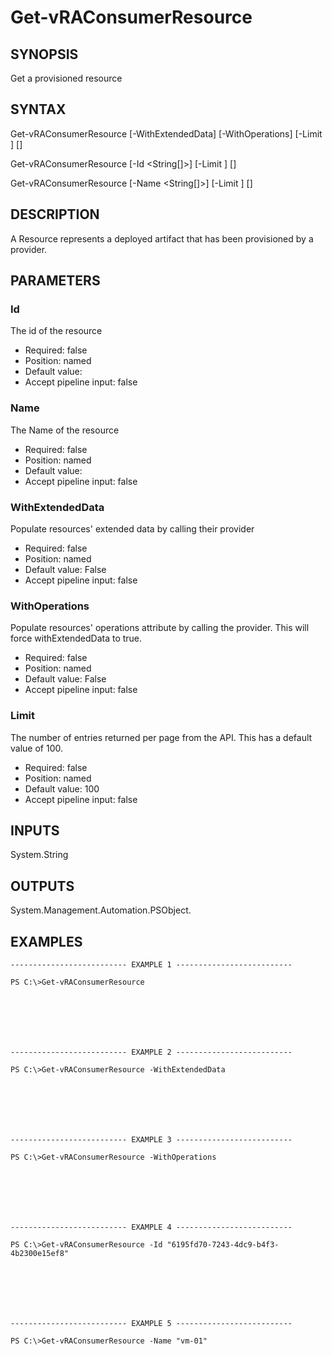 # Get-vRAConsumerResource

## SYNOPSIS
    
Get a provisioned resource

## SYNTAX
 Get-vRAConsumerResource [-WithExtendedData] [-WithOperations] [-Limit <String>] [<CommonParameters>] Get-vRAConsumerResource [-Id <String[]>] [-Limit <String>] [<CommonParameters>] Get-vRAConsumerResource [-Name <String[]>] [-Limit <String>] [<CommonParameters>]    

## DESCRIPTION

A Resource represents a deployed artifact that has been provisioned by a provider.

## PARAMETERS


### Id

The id of the resource

* Required: false
* Position: named
* Default value: 
* Accept pipeline input: false

### Name

The Name of the resource

* Required: false
* Position: named
* Default value: 
* Accept pipeline input: false

### WithExtendedData

Populate resources' extended data by calling their provider

* Required: false
* Position: named
* Default value: False
* Accept pipeline input: false

### WithOperations

Populate resources' operations attribute by calling the provider. This will force withExtendedData to true.

* Required: false
* Position: named
* Default value: False
* Accept pipeline input: false

### Limit

The number of entries returned per page from the API. This has a default value of 100.

* Required: false
* Position: named
* Default value: 100
* Accept pipeline input: false

## INPUTS

System.String

## OUTPUTS

System.Management.Automation.PSObject.

## EXAMPLES
```
-------------------------- EXAMPLE 1 --------------------------

PS C:\>Get-vRAConsumerResource







-------------------------- EXAMPLE 2 --------------------------

PS C:\>Get-vRAConsumerResource -WithExtendedData







-------------------------- EXAMPLE 3 --------------------------

PS C:\>Get-vRAConsumerResource -WithOperations







-------------------------- EXAMPLE 4 --------------------------

PS C:\>Get-vRAConsumerResource -Id "6195fd70-7243-4dc9-b4f3-4b2300e15ef8"







-------------------------- EXAMPLE 5 --------------------------

PS C:\>Get-vRAConsumerResource -Name "vm-01"
```

